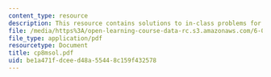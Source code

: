 ```yaml
---
content_type: resource
description: This resource contains solutions to in-class problems for week 8, monday.
file: /media/https%3A/open-learning-course-data-rc.s3.amazonaws.com/6-042j-mathematics-for-computer-science-fall-2005/be1a471fdceed48a55448c159f432578_cp8msol.pdf
file_type: application/pdf
resourcetype: Document
title: cp8msol.pdf
uid: be1a471f-dcee-d48a-5544-8c159f432578
---
```

